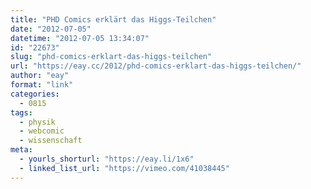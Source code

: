 ```yaml
---
title: "PHD Comics erklärt das Higgs-Teilchen"
date: "2012-07-05"
datetime: "2012-07-05 13:34:07"
id: "22673"
slug: "phd-comics-erklart-das-higgs-teilchen"
url: "https://eay.cc/2012/phd-comics-erklart-das-higgs-teilchen/"
author: "eay"
format: "link"
categories:
  - 0815
tags:
  - physik
  - webcomic
  - wissenschaft
meta:
  - yourls_shorturl: "https://eay.li/1x6"
  - linked_list_url: "https://vimeo.com/41038445"
---
```




